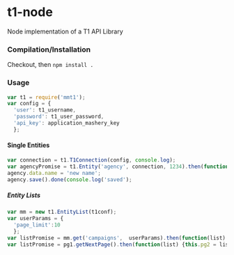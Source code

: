 t1-node
=======

Node implementation of a T1 API Library

### Compilation/Installation
Checkout, then `npm install .`

### Usage
``` js
var t1 = require('mmt1');
var config = {
  'user': t1_username,
  'password': t1_user_password,
  'api_key': application_mashery_key
  };
```

#### Single Entities
``` js
var connection = t1.T1Connection(config, console.log);
var agencyPromise = t1.Entity('agency', connection, 1234).then(function(agency) {this.agency = agency});
agency.data.name = 'new name';
agency.save().done(console.log('saved');
```

##### Entity Lists
``` js
var mm = new t1.EntityList(t1conf);
var userParams = {
  'page_limit':10
  };
var listPromise = mm.get('campaigns',  userParams).then(function(list) {this.pg1 = list});
var listPromise = pg1.getNextPage().then(function(list) {this.pg2 = list});
```